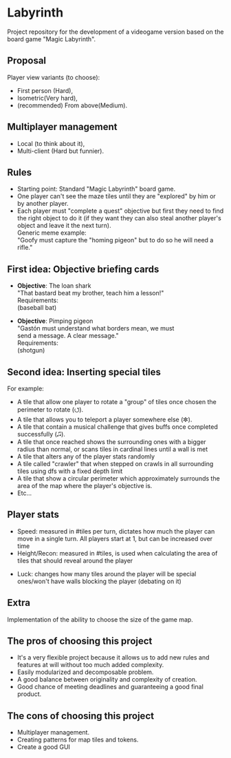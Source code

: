 # Labyrinth
Project repository for the development of a videogame version based on the board game "Magic Labyrinth".

## Proposal
Player view variants (to choose):  
+ First person (Hard),
+ Isometric(Very hard),
+ (recommended) From above(Medium).  

## Multiplayer management
+ Local (to think about it),  
+ Multi-client (Hard but funnier).

## Rules
+ Starting point: Standard "Magic Labyrinth" board game.
+ One player can't see the maze tiles until they are "explored" by him or by another player.  
+ Each player must "complete a quest" objective but first they need to find the right object to do it (if they want they can also steal another player's object and leave it the next turn).  
Generic meme example:  
"Goofy must capture the "homing pigeon" but to do so he will need a rifle."

## First idea: Objective briefing cards
+ **Objective**: The loan shark  
    "That bastard beat my brother, teach him a lesson!"  
    Requirements:                                       
    (baseball bat)                                     

+ **Objective**: Pimping pigeon  
     "Gastón must understand what borders mean, we must  
     send a message. A clear message."                   
     Requirements:                                       
     (shotgun)  

## Second idea: Inserting special tiles
For example:  
+ A tile that allow one player to rotate a "group" of tiles once chosen the perimeter to rotate (⭯).  
+ A tile that allows you to teleport a player somewhere else (✼).  
+ A tile that contain a musical challenge that gives buffs once completed successfully (🎜).  
+ A tile that once reached shows the surrounding ones with a bigger radius than normal, or scans tiles in cardinal lines until a wall is met
+ A tile that alters any of the player stats randomly
+ A tile called "crawler" that when stepped on crawls in all surrounding tiles using dfs with a fixed depth limit
+ A tile that show a circular perimeter which approximately surrounds the area of ​​the map where the player's objective is. 
+ Etc...

## Player stats
+ Speed: measured in #tiles per turn, dictates how much the player can move in a single turn. All players start at 1, but can be increased over time 
+ Height/Recon: measured in #tiles, is used when calculating the area of tiles that should reveal around the player
* Luck: changes how many tiles around the player will be special ones/won't have walls blocking the player (debating on it)


## Extra
Implementation of the ability to choose the size of the game map.  

## The pros of choosing this project 
+ It's a very flexible project because it allows us to add new rules and features at will without too much added complexity.  
+ Easily modularized and decomposable problem.  
+ A good balance between originality and complexity of creation.  
+ Good chance of meeting deadlines and guaranteeing a good final product.  

## The cons of choosing this project
+ Multiplayer management.  
+ Creating patterns for map tiles and tokens.  
+ Create a good GUI  

